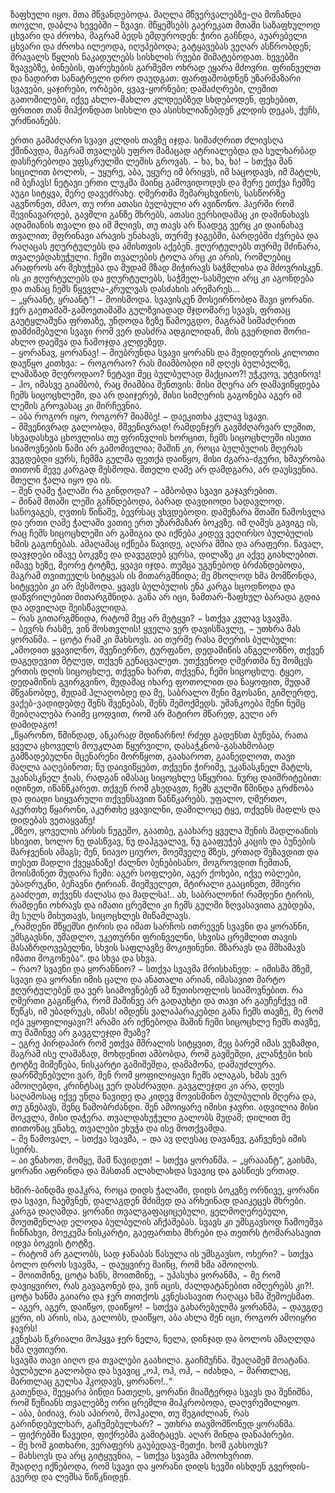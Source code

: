 ზაფხული იყო. მთა მწვანდებოდა. მაღლა მწვერვალებზე-ღა მოჩანდა თოვლი, დაბლა ხევებში – ზვავი. მწყემსებს გაერეკათ მთაში საზაფხულოდ ცხვარი და ძროხა, მაგრამ ბედს ემდუროდენ: ჭირი გაჩნდა, აუარებელი ცხვარი და ძროხა ილეოდა, იღუპებოდა; გატყავებას ვეღარ ასწრობდენ; მრავალს წყლის ნაკადულებს სისხლის რუები მიმატებოდათ. ხევებში ზვავებზე, ბინების, ფარეხების გარშემო ოხრად ეყარა მძოვრი. ფრინველთ და ნადირთ სანატრელი დრო დაუდგათ: ფარფაშობდნენ უზარმაზარი სვავები, ყაჯირები, ორბები, ყვავ-ყორნები; დამაძღრები, ლეშით გათოშილები, იქვე ახლო-მახლო კლდეებზედ სხდებოდენ, ფეხებით, ფრთით თან მიჰქონდათ სისხლი და ასისხლიანებდენ კლდის დეკას, ქუჩს, ურძნიანებს.

ერთი გამაძღარი სვავი კლდის თავზე იჯდა. სიმაძღრით ძლივსღა ქშინავდა, მაგრამ თვალებს უფრო მამაცად ატრიალებდა და სულხარბად დასჩერებოდა უფსკრულში ლეშის გროვას. − ხა, ხა, ხა! − სთქვა მან სიცილით ბოლოს, − უყურე, აბა, უყურე იმ ბრიყვს, იმ საცოდავს, იმ მატლს, იმ ბეჩავს! ნეტავი ერთი ლუკმა მაინც გამოვიდოდეს და მერე ეთქვა ჩემზე აუგი სიტყვა, მერე დავეძრახე. ღმერთმა შემარცხვინოს, სასწორზე აგვწონეთ, ძმაო, თუ ორი ათასი ბულბული არ ავიწონო. ჰაერში რომ შევინავარდებ, გავშლი განზე მხრებს, ათასი ვერსიდამაც კი დამინახავს ადამიანის თვალი და იმ მლივს, თუ თავს არ წაადეგ ვერც კი დაინახავ თვალით; მფრინავი არავის უნახავს, თურმე ჯაგებში, ბარდებში ძვრება და რაღაცას ჟღურტულებს და ამისთვის აქებენ. ჟღურტულებს თურმე მძინარა, თვალებდახუჭული. ჩემი თვალების ტოლა არც კი არის, რომლებიც არადროს არ მეხუჭება და მუდამ მზად მიჭირავს საჭმლისა და მძოვრისკენ. ის კი ჟღურტულებს და ჟღურტულებს, საჭმელ-სასმელი არც კი აგონდება და თანაც ჩემს წყევლა-კრულვას დასძახის არემარეს…  
− „ყრაანტ, ყრაანტ“! − მოისმოდა. სვავისკენ მოსეირნობდა შავი ყორანი. ჯერ გაეთამაშ-გამოეთამაშა გულზვიადად მჯდომარე სვავს, ფრთაც გაუტყლაშუნა ფრთაზე, უნდოდა ზეზე წამოეგდო, მაგრამ სიმაძღრით დამძიმებული სვავი რომ ვერ დასძრა ადგილიდან, მის გვერდით შორი-ახლო დაეშვა და ჩამოჯდა კლდეზედ.  
− ყორანავ, ყორანავ! − მიუბრუნდა სვავი ყორანს და მედიდურის კილოთი დაუწყო კითხვა: − როგორაო? რას მიამბობდი იმ დღეს ბულბულზე, ლამაზად მღეროდაო? ნეტავი მეც ბულბულად მაქციაო?! უჭკუოვ, უტვინოვ!  
− ჰო, იმასვე გიამბობ, რაც მიამბია შენთვის: მისი მღერა არ დამავიწყდება ჩემს სიცოცხლეში, და არ დაიჯერებ, მისი სიმღერის გაგონება აგერ იმ ლეშის გროვასაც კი მირჩევნია.  
− აბა როგორ იყო, როგორ? მიამბე! − დაეკითხა კვლავ სვავი.  
− მშვენივრად გალობდა, მშვენივრად! რამდენჯერ გავმძღარვარ ლეშით, სხვადასხვა ცხოვლისა თუ ფრინვლის ხორცით, ჩემს სიცოცხლეში ისეთი სიამოვნების წამი არ გამომივლია; მაშინ კი, როცა ბულბულის მღერას ვუგდებდი ყურს, ჩემმა გულმა ფეთქა დაიწყო, მისი ძგარა-ძგური, ხმაურობა თითონ მევე კარგად მესმოდა. მთელი ღამე არ დამდგარა, არ დაუსვენია. მთელი ჭალა იყო და ის.  
− შენ ღამე ჭალაში რა გინდოდა? − ამბობდა სვავი გაჯავრებით.  
− მინამ მთაში ლეში გაჩნდებოდა, ბარად დავდიოდი სადავლოდ. სანოვაგეს, ღვთის წინაშე, ბევრსაც ვხვდებოდი. დამეზარა მთაში წამოსვლა და ერთი ღამე ჭალაში ვათიე ერთ უზარმაზარ ბოკვზე. იმ ღამეს გავიგე ის, რაც ჩემს სიცოცხლეში არ გამიგია და იქნება კიდევ ვეღირსო ბულბულის ხმის გაგონებას. ამაღამაც იქნება წავიდე, აღარა მშია და არაფერი. წავალ, დავჯდები იმავე ბოკვზე და დავუგდებ ყურსა, დილაზე კი აქვე გიახლებით. იმავე ხეზე, მეორე ტოტზე, ყვავი იჯდა. თუმცა უგუნებოდ ბრძანდებოდა, მაგრამ თვითეულს სიტყვას ის მითარგმნიდა; მე მხოლოდ ხმა მომწონდა, სიტყვები კი არ მესმოდა. ყვავს ბულბულის ენა კარგა სცოდნოდა და დაწვრილებით მითარგმნიდა. განა არ იცი, ზამთარ-ზაფხულ ბარადა გდია და ადვილად შეისწავლიდა.  
− რას გითარგმნიდა, რატომ მეც არ მეტყვი? − სთქვა კვლავ სვავმა.  
− ბევრს რასმე, ვინ მოსთვლის! ყველა ვერ დავისწავლე, − უთხრა მას ყორანმა. − ცოტა რამ კი მახსოვს. აი თურმე რასა მღერის ბულბული: „ამოდით ყვავილნო, შვენიერნო, ტურფანო, დედამიწის ანგელოზნო, თქვენ დაგედევით მტლედ, თქვენ გენაცვალეთ. უთქვენოდ ღმერთმა ნუ მომცეს ერთის დღის სიცოცხლე, თქვენა ხართ, თქვენა, ჩემი სიცოცხლე. ტყეო, დედამიწის გვირგვინო, მუდამაც იხარე ფოთოლით და ნაყოფით, მუდამ მწვანობდე, მუდამ ჰლაღობდე და მე, საბრალო შენი მგოსანი, გიმღერდე, ვაქებ-ვადიდებდე შენს შვენებას, შენს შემოქმედს. უმანკოება შენი ნუმც შეიბღალება რაიმე ცოდვით, რომ არ მატირო მწარედ, გული არ დამიდაგო!  
„წყარონო, წმინდად, ანკარად მდინარნო! რძედ გადენსთ ბუნება, რათა ყველა ცხოველს მოუკლათ წყურვილი, დასაჭკნობ-გასახმობად გამზადებულნი მცენარენი მორწყოთ, გაახაროთ, გაანედლოთ, თავი მაღლა ააღებინოთ; ნუ დაივიწყებთ, თქვენი ჭირიმე, უკანასკნელ მატლს, უკანასკნელ ჭიას, რადგან იმასაც სიცოცხლე სწყურია. ნურც დაიშრიტებით: იდინეთ, იწანწკარეთ. თქვენ რომ გხედავთ, ჩემს გულში წმინდა გრძნობა და დიადი სიყვარული თქვენსავით წანწკარებს. უფალო, ღმერთო, აკურთხე წყარონი, აკურთხე ყვავილნი, დამილოცე ტყე, თქვენს მადლს და დიდებას ვეთაყვანე!  
„მზეო, ყოველის არსის ნუგეშო, გაათბე, გაახარე ყველა შენის მადლიანის სხივით, ხოლო ნუ დასწვავ, ნუ დაჰგვალავ, ნუ გააფუჭებ კაცის და ბუნების მარჯვენის ამაგს; შენ, ნიავო ციურო, მოეშველე მზეს, ერთად შეზავდით და თესეთ მადლი ქვეყანაზე! ძალნო ბუნებისანო, მოგროვდით ჩემთან, მოისმინეთ მუდარა ჩემი: აგერ სოფლები, აგერ ქოხები, იქვე ობლები, უბადრუკნი, ბეჩავნი ტირიან. მიეშველეთ, მტირალი გააცინეთ, მშიერი გააძღეთ, თქვენს ძალასა და მადლსა!.. ახ, საბრალონი! რამდენი ტირის, რამდენი ოხრავს და იმათი ცრემლი კი ჩემს გულში ზღვასავითა გუბდება, მე სულს მიხუთავს, სიცოცხლეს მიწამლავს.  
„რამდენი მწყემსი ტირის და იმათ სარჩოს ითრევენ სვავნი და ყორანნი, უმსგავსნი, უმადლო, უკეთურნი ფრინველნი, სხვისა ცრემლით თავის მასაზრდოვებელნი, სხვის საფლავზე მოკიჟინენი. მზარავს და მშხამავს იმათი მოგონება“. და სხვა და სხვა.  
− რაო? სვავნი და ყორანნიო? − სთქვა სვავმა მრისხანედ: − იმისმა მზემ, სვავი და ყორანი იმის ცალი და ანათალი არიან, იმასავით მარტო ჟღურტულებენ და ვერ სიამოვნებენ ამ წუთისოფლის სიამოვნებით. რა ღმერთი გაგიწყრა, რომ მაშინვე არ გადაუხტი და თავი არ გაუჩეჩქვე იმ წუწკს, იმ უბადრუკს, იმას! იმდენს ვალაპარაკებდი განა ჩემს თავზე, მე რომ იქა ვყოფილიყავი?! არამი არ იქნებოდა მაშინ ჩემი სიცოცხლე ჩემს თავზე, თუ მაშინვე არ გავგლეჯდი შუაზე?  
− ეგრე პირდაპირ რომ ეთქვა მშრალის სიტყვით, მეც ბარემ იმას ვუზამდი, მაგრამ ისე ლამაზად, მოხდენით ამბობდა, რომ გავშეშდი, კლანჭები ხის ტოტზე მიმეწება, ნისკარტი გამიშეშდა, დამამონა, დამაუძლურა. დარწმუნებული ვარ, შენ რომ ყოფილიყავი ჩემს ალაგას, ხმას ვერ ამოიღებდი, კრინტსაც ვერ დასძრავდი. გავგლეჯდი კი არა, დღეს საღამოსაც იქვე უნდა წავიდე და კიდევ მოვისმინო ბულბულის მღერა და, თუ გნებავს, შენც წამობრძანდი. შენ ამოიყარე იმისი ჯავრი. ადვილია მისი მოკვლა, მისი დაჭერა. თვალდახუჭული გალობს მუდამ; დილით მე თითონაც ვნახე, თვალები ეხუჭა და ისე მოთქვამდა.  
− მე წამოვალ, − სთქვა სვავმა, − და ავ დღესაც დავაწევ, გაჩვენებ იმის სეირს.  
− აი ვნახოთ, მომყე, მაშ წავიდეთ! − სთქვა ყორანმა. − „ყრააანტ“, გაისმა, ყორანი აფრინდა და მასთან ალახლახდა სვავიც და გასწიეს ერთად.

ხშირ-ბინდმა დაჰკრა, როცა დიდს ჭალაში, დიდს ბოკვზე ორნივე, ყორანი და სვავი, ჩაეშვნენ, დალაგდენ მძიმედ და არხეინად დაიკეცეს მხრები.  
კარგა დაღამდა. ყორანი თვალგაფაციცებული, ყელმოღერებული, მოუთმენლად ელოდა ბულბულის აჩქამებას. სვავს კი უმსგავსოდ ჩამოეშვა ჩინჩახვი, მოეკუმა ნისკარტი, გაეფართხა მხრები და თეთრს ტომარასავით იდვა ბოკვის ტოტზე.  
− რატომ არ გალობს, სად ჯანაბას წასულა ის უმსგავსო, ოხერი? − სთქვა ბოლო დროს სვავმა, − დაუყვირე მაინც, რომ ხმა ამოიღოს.  
− მოითმინე, ცოტა ხანს, მოითმინე, − უპასუხა ყორანმა, − მე რომ დავიყვირო, რას გავაგონებ და, ვინ იცის, ძალდატანებით იმღერებს კი?!.  
ცოტა ხანმა გაიარა და ჯერ თითქოს კვნესასავით რაღაცა ხმა შემოესმათ.  
− აგერ, აგერ, დაიწყო, დაიწყო! − სთქვა გახარებულმა ყორანმა, − დაუგდე ყური, ის არის, ისა, გალობს, დაიწყო, აბა ახლა შენ იცი, როგორ ამოიყრი ჯავრს!  
კვნესას წკრიალი მოჰყვა ჯერ ნელა, ნელა, დინჯად და ბოლოს ამაღლდა ხმა ღვთიური.  
სვავმა თავი აიღო და თვალები გაახილა. გაიჩმუჩნა. შუაღამემ მოატანა. ბულბული გალობდა და სვავიც „ოჰ, ოჰ, ოჰ, − იძახდა, − მართლაც, მართლაც გულსა ჰკოდავს, ყორანო!..“  
გათენდა, შეეყარა ბინდი ნათელს, ყორანი მიაშტერდა სვავს და შენიშნა, რომ წუწიანს თვალებზე ორი ცრემლი მიჰკრობოდა, დაღვრემილიყო.  
− აბა, ბიძიავ, რას აპირობ, მოჰკალი, თუ შეგიძლიან, რას გარინდებულხარ, გაჩუმებულხარ? − უთხრა თავმომწონედ ყორანმა.  
− ფიქრებში წავედი, ფიქრებმა გამიტაცეს. აღარ მინდა დანაპირები.  
− მე ხომ გითხარი, ვერაფერს გაუბედავ-მეთქი. ხომ გახსოვს?  
− მახსოვს და არც გიტყუვნია, − სთქვა სვავმა ამოოხვრით.  
შუადღე იქნებოდა, რომ სვავი და ყორანი დიდს ხევში ისხდენ გვერდის-გვერდ და ლეშსა წიწკნიდენ.